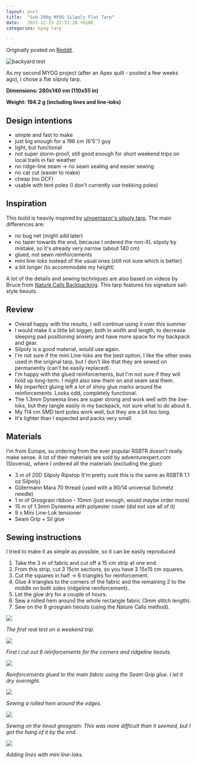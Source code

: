 ```yaml
---
layout: post
title:  "Sub-200g MYOG Silpoly Flat Tarp"
date:   2021-12-25 22:51:28 +0100
categories: myog tarp

---
```


Originally posted on [Reddit](https://www.reddit.com/r/myog/comments/oktpdo/sub200g_silpoly_flat_tarp/).

![backyard test](/assets/img/tarp/PXL_20210705_072731751.jpg)

As my second MYOG project (after an Apex quilt - posted a few weeks ago), I chose a flat silpoly tarp.

**Dimensions: 280x140 cm (110x55 in)**

**Weight: 194.2 g (including lines and line-loks)**

## Design intentions

- simple and fast to make
- just big enough for a 196 cm (6'5'') guy
- light, but functional
- not super storm-proof, still good enough for short weekend trips on local trails in fair weather
- no ridge-line seam -> no seam sealing and easier sewing
- no cat cut (easier to make)
- cheap (no DCF)
- usable with tent poles (I don't currently use trekking poles)

## Inspiration

This build is heavily inspired by [u/noemazor's silpoly tarp](https://www.reddit.com/r/myog/comments/cq1vsc/1185oz_silpoly_aframe_tarp_w_perimeter_bug_netting/). The main differences are:

- no bug net (might add later)
- no taper towards the end, because I ordered the non-XL silpoly by mistake, so it's already very narrow (about 140 cm)
- glued, not sewn reinforcements
- mini line-loks instead of the usual ones (still not sure which is better)
- a bit longer (to accommodate my height)

A lot of the details and sewing techniques are also based on videos by Bruce from [Nature Calls Backpacking](https://www.youtube.com/channel/UC3sv_Xu4s_HEk8T_bCEe7vQ). This tarp features his signature sail-style tieouts.

## Review

- Overall happy with the results, I will continue using it over this summer
- I would make it a little bit bigger, both in width and length, to decrease sleeping pad positioning anxiety and have more space for my backpack and gear.
- Silpoly is a good material, would use again.
- I'm not sure if the mini Line-loks are the best option, I like the other ones used in the original tarp, but I don't like that they are sewed on permanently (can't be easily replaced).
- I'm happy with the glued reinforcements, but I'm not sure if they will hold up long-term. I might also sew them on and seam seal them.
- My imperfect gluing left a lot of shiny glue marks around the reinforcements. Looks odd, completely functional.
- The 1.3mm Dyneema lines are super strong and work well with the line-loks, but they tangle easily in my backpack, not sure what to do about it.
- My 114 cm SMD tent poles work well, but they are a bit too long.
- It's lighter than I expected and packs very small.

## Materials

I'm from Europe, so ordering from the ever popular RSBTR doesn't really make sense. A lot of their materials are sold by adventurexpert.com (Slovenia), where I ordered all the materials (excluding the glue):

- 3 m of 20D Silpoly Ripstop (I'm pretty sure this is the same as RSBTR 1.1 oz Silpoly)
- Gütermann Mara 70 thread (used with a 90/14 universal Schmetz needle)
- 1 m of Grosgrain ribbon - 10mm (just enough, would maybe order more)
- 15 m of 1.3mm Dyneema with polyester cover (did not use all of it)
- 9 x Mini Line-Lok tensioner
- Seam Grip + Sil glue

## Sewing instructions

I tried to make it as simple as possible, so it can be easily reproduced

1. Take the 3 m of fabric and cut off a 15 cm strip at one end.
2. From this strip, cut 3 15cm sections, so you have 3 15x15 cm squares.
3. Cut the squares in half -> 6 triangles for reinforcement.
4. Glue 4 triangles to the corners of the fabric and the remaining 2 to the middle on both sides (ridgeline reinforcement).
5. Let the glue dry for a couple of hours.
6. Sew a rolled hem around the whole rectangle fabric (3mm stitch length).
7. Sew on the 9 grosgrain tieouts (using the Nature Calls method).

![](/assets/img/tarp/PXL_20210705_183124071.jpg)

*The first real test on a weekend trip.*

![](/assets/img/tarp/PXL_20210703_154145414.jpg)

*First I cut out 6 reinforcements for the corners and ridgeline tieouts.*

![](/assets/img/tarp/PXL_20210703_232328354.jpg)

*Reinforcements glued to the main fabric using the Seam Grip glue. I let it dry overnight.*

![](/assets/img/tarp/PXL_20210704_170045988.jpg)

*Sewing a rolled hem around the edges.*

![](/assets/img/tarp/PXL_20210704_175237726.jpg)

*Sewing on the tieout grosgrain. This was more difficult than it seemed, but I got the hang of it by the end.*

![](/assets/img/tarp/PXL_20210704_195416715.jpg)

*Adding lines with mini line-loks.*

